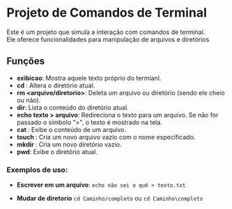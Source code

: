 # Projeto de Comandos de Terminal

Este é um projeto que simula a interação com comandos de terminal.  
Ele oferece funcionalidades para manipulação de arquivos e diretórios  

## Funções

- **exibicao**: Mostra aquele texto próprio do termianl.  
- **cd <caminho>**: Altera o diretório atual.
- **rm <arquivo/diretorio>**: Deleta um arquivo ou diretório (sendo ele cheio ou não).
- **dir**: Lista o conteúdo do diretório atual.
- **echo texto > arquivo**: Redireciona o texto para um arquivo. Se não for passado o símbolo ">", o texto é mostrado na tela.
- **cat <arquivo>**: Exibe o conteúdo de um arquivo.
- **touch <arquivo>**: Cria um novo arquivo vazio com o nome especificado.
- **mkdir <diretorio>**: Cria um novo diretório vazio.
- **pwd**: Exibe o diretório atual.

### Exemplos de uso:

- **Escrever em um arquivo**:
  ```echo não sei o quê > texto.txt```

- **Mudar de diretorio**
  ```cd Caminho/completo``` ou ```cd Caminho\completo```

